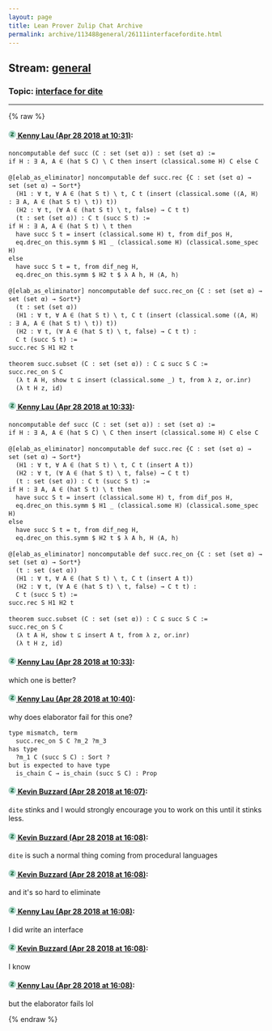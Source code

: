 ```yaml
---
layout: page
title: Lean Prover Zulip Chat Archive 
permalink: archive/113488general/26111interfacefordite.html
---
```


## Stream: [general](index.html)
### Topic: [interface for dite](26111interfacefordite.html)

---


{% raw %}
#### [![Click to go to Zulip](../../assets/img/zulip2.png) Kenny Lau (Apr 28 2018 at 10:31)](https://leanprover.zulipchat.com/#narrow/stream/113488-general/topic/interface%20for%20dite/near/125812949):
```lean
noncomputable def succ (C : set (set α)) : set (set α) :=
if H : ∃ A, A ∈ (hat S C) \ C then insert (classical.some H) C else C

@[elab_as_eliminator] noncomputable def succ.rec {C : set (set α) → set (set α) → Sort*}
  (H1 : ∀ t, ∀ A ∈ (hat S t) \ t, C t (insert (classical.some (⟨A, H⟩ : ∃ A, A ∈ (hat S t) \ t)) t))
  (H2 : ∀ t, (∀ A ∈ (hat S t) \ t, false) → C t t)
  (t : set (set α)) : C t (succ S t) :=
if H : ∃ A, A ∈ (hat S t) \ t then
  have succ S t = insert (classical.some H) t, from dif_pos H,
  eq.drec_on this.symm $ H1 _ (classical.some H) (classical.some_spec H)
else
  have succ S t = t, from dif_neg H,
  eq.drec_on this.symm $ H2 t $ λ A h, H ⟨A, h⟩

@[elab_as_eliminator] noncomputable def succ.rec_on {C : set (set α) → set (set α) → Sort*}
  (t : set (set α))
  (H1 : ∀ t, ∀ A ∈ (hat S t) \ t, C t (insert (classical.some (⟨A, H⟩ : ∃ A, A ∈ (hat S t) \ t)) t))
  (H2 : ∀ t, (∀ A ∈ (hat S t) \ t, false) → C t t) :
  C t (succ S t) :=
succ.rec S H1 H2 t

theorem succ.subset (C : set (set α)) : C ⊆ succ S C :=
succ.rec_on S C
  (λ t A H, show t ⊆ insert (classical.some _) t, from λ z, or.inr)
  (λ t H z, id)
```

#### [![Click to go to Zulip](../../assets/img/zulip2.png) Kenny Lau (Apr 28 2018 at 10:33)](https://leanprover.zulipchat.com/#narrow/stream/113488-general/topic/interface%20for%20dite/near/125813006):
```lean
noncomputable def succ (C : set (set α)) : set (set α) :=
if H : ∃ A, A ∈ (hat S C) \ C then insert (classical.some H) C else C

@[elab_as_eliminator] noncomputable def succ.rec {C : set (set α) → set (set α) → Sort*}
  (H1 : ∀ t, ∀ A ∈ (hat S t) \ t, C t (insert A t))
  (H2 : ∀ t, (∀ A ∈ (hat S t) \ t, false) → C t t)
  (t : set (set α)) : C t (succ S t) :=
if H : ∃ A, A ∈ (hat S t) \ t then
  have succ S t = insert (classical.some H) t, from dif_pos H,
  eq.drec_on this.symm $ H1 _ (classical.some H) (classical.some_spec H)
else
  have succ S t = t, from dif_neg H,
  eq.drec_on this.symm $ H2 t $ λ A h, H ⟨A, h⟩

@[elab_as_eliminator] noncomputable def succ.rec_on {C : set (set α) → set (set α) → Sort*}
  (t : set (set α))
  (H1 : ∀ t, ∀ A ∈ (hat S t) \ t, C t (insert A t))
  (H2 : ∀ t, (∀ A ∈ (hat S t) \ t, false) → C t t) :
  C t (succ S t) :=
succ.rec S H1 H2 t

theorem succ.subset (C : set (set α)) : C ⊆ succ S C :=
succ.rec_on S C
  (λ t A H, show t ⊆ insert A t, from λ z, or.inr)
  (λ t H z, id)
```

#### [![Click to go to Zulip](../../assets/img/zulip2.png) Kenny Lau (Apr 28 2018 at 10:33)](https://leanprover.zulipchat.com/#narrow/stream/113488-general/topic/interface%20for%20dite/near/125813007):
which one is better?

#### [![Click to go to Zulip](../../assets/img/zulip2.png) Kenny Lau (Apr 28 2018 at 10:40)](https://leanprover.zulipchat.com/#narrow/stream/113488-general/topic/interface%20for%20dite/near/125813201):
why does elaborator fail for this one?
```lean
type mismatch, term
  succ.rec_on S C ?m_2 ?m_3
has type
  ?m_1 C (succ S C) : Sort ?
but is expected to have type
  is_chain C → is_chain (succ S C) : Prop
```

#### [![Click to go to Zulip](../../assets/img/zulip2.png) Kevin Buzzard (Apr 28 2018 at 16:07)](https://leanprover.zulipchat.com/#narrow/stream/113488-general/topic/interface%20for%20dite/near/125821121):
`dite` stinks and I would strongly encourage you to work on this until it stinks less.

#### [![Click to go to Zulip](../../assets/img/zulip2.png) Kevin Buzzard (Apr 28 2018 at 16:08)](https://leanprover.zulipchat.com/#narrow/stream/113488-general/topic/interface%20for%20dite/near/125821160):
`dite` is such a normal thing coming from procedural languages

#### [![Click to go to Zulip](../../assets/img/zulip2.png) Kevin Buzzard (Apr 28 2018 at 16:08)](https://leanprover.zulipchat.com/#narrow/stream/113488-general/topic/interface%20for%20dite/near/125821164):
and it's so hard to eliminate

#### [![Click to go to Zulip](../../assets/img/zulip2.png) Kenny Lau (Apr 28 2018 at 16:08)](https://leanprover.zulipchat.com/#narrow/stream/113488-general/topic/interface%20for%20dite/near/125821165):
I did write an interface

#### [![Click to go to Zulip](../../assets/img/zulip2.png) Kevin Buzzard (Apr 28 2018 at 16:08)](https://leanprover.zulipchat.com/#narrow/stream/113488-general/topic/interface%20for%20dite/near/125821166):
I know

#### [![Click to go to Zulip](../../assets/img/zulip2.png) Kenny Lau (Apr 28 2018 at 16:08)](https://leanprover.zulipchat.com/#narrow/stream/113488-general/topic/interface%20for%20dite/near/125821167):
but the elaborator fails lol


{% endraw %}
